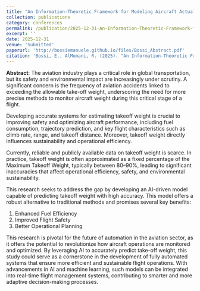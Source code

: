 ```yaml
---
title: "An Information-Theoretic Framework for Modeling Aircraft Actual Takeoff Weight (ATOW)"
collection: publications
category: conferences
permalink: /publication/2025-12-31-An-Information-Theoretic-Framework-for-Modeling-Aircraft-Actual-Takeoff-Weight
excerpt: ''
date: 2025-12-31
venue: 'Submitted'
paperurl: 'http://bossiemanuele.github.io/files/Bossi_Abstract.pdf'
citation: 'Bossi, E., AlMomani, R. (2025). "An Information-Theoretic Framework for Modeling Aircraft Actual Takeoff Weight (ATOW)." AIAA SciTech Forum 2026, Orlando, FL. (Accepted).'
---
```


**Abstract**: The aviation industry plays a critical role in global transportation, but its safety and environmental impact are increasingly under scrutiny. A significant concern is the frequency of aviation accidents linked to exceeding the allowable take-off weight, underscoring the need for more precise methods to monitor aircraft weight during this critical stage of a flight.

Developing accurate systems for estimating takeoff weight is crucial to improving safety and optimizing aircraft performance, including fuel consumption, trajectory prediction, and key flight characteristics such as climb rate, range, and takeoff distance. Moreover, takeoff weight directly influences sustainability and operational efficiency.

Currently, reliable and publicly available data on takeoff weight is scarce. In practice, takeoff weight is often approximated as a fixed percentage of the Maximum Takeoff Weight, typically between 80–90%, leading to significant inaccuracies that affect operational efficiency, safety, and environmental sustainability.

This research seeks to address the gap by developing an AI-driven model capable of predicting takeoff weight with high accuracy. This model offers a robust alternative to traditional methods and promises several key benefits:

1. Enhanced Fuel Efficiency
2. Improved Flight Safety
3. Better Operational Planning

This research is pivotal for the future of automation in the aviation sector, as it offers the potential to revolutionize how aircraft operations are monitored and optimized. By leveraging AI to accurately predict take-off weight, this study could serve as a cornerstone in the development of fully automated systems that ensure more efficient and sustainable flight operations. With advancements in AI and machine learning, such models can be integrated into real-time flight management systems, contributing to smarter and more adaptive decision-making processes.
